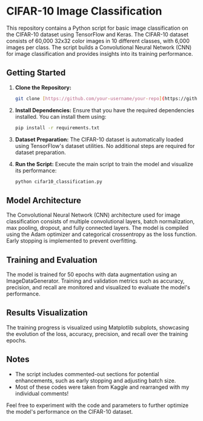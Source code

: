 # CIFAR-10 Image Classification

This repository contains a Python script for basic image classification on the CIFAR-10 dataset using TensorFlow and Keras. The CIFAR-10 dataset consists of 60,000 32x32 color images in 10 different classes, with 6,000 images per class. The script builds a Convolutional Neural Network (CNN) for image classification and provides insights into its training performance.

## Getting Started

1. **Clone the Repository:**
   ```bash
   git clone [https://github.com/your-username/your-repo](https://github.com/talhacercioglu/basic_image_classification.git

2. **Install Dependencies:**
   Ensure that you have the required dependencies installed. You can install them using:
   ```bash
   pip install -r requirements.txt
   ```

3. **Dataset Preparation:**
   The CIFAR-10 dataset is automatically loaded using TensorFlow's dataset utilities. No additional steps are required for dataset preparation.

4. **Run the Script:**
   Execute the main script to train the model and visualize its performance:
   ```bash
   python cifar10_classification.py
   ```

## Model Architecture

The Convolutional Neural Network (CNN) architecture used for image classification consists of multiple convolutional layers, batch normalization, max pooling, dropout, and fully connected layers. The model is compiled using the Adam optimizer and categorical crossentropy as the loss function. Early stopping is implemented to prevent overfitting.

## Training and Evaluation

The model is trained for 50 epochs with data augmentation using an ImageDataGenerator. Training and validation metrics such as accuracy, precision, and recall are monitored and visualized to evaluate the model's performance.

## Results Visualization

The training progress is visualized using Matplotlib subplots, showcasing the evolution of the loss, accuracy, precision, and recall over the training epochs.

## Notes

- The script includes commented-out sections for potential enhancements, such as early stopping and adjusting batch size.
- Most of these codes were taken from Kaggle and rearranged with my individual comments!

Feel free to experiment with the code and parameters to further optimize the model's performance on the CIFAR-10 dataset.
